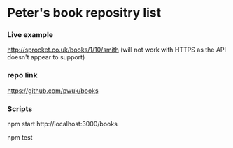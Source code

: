 # Peter's book repositry list

### Live example  
http://sprocket.co.uk/books/1/10/smith
(will not work with HTTPS as the API doesn't appear to support)

### repo link
https://github.com/pwuk/books

### Scripts
npm start
http://localhost:3000/books

npm test 
